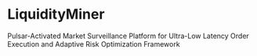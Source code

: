 # LiquidityMiner
Pulsar-Activated Market Surveillance Platform for Ultra-Low Latency Order Execution and Adaptive Risk Optimization Framework
